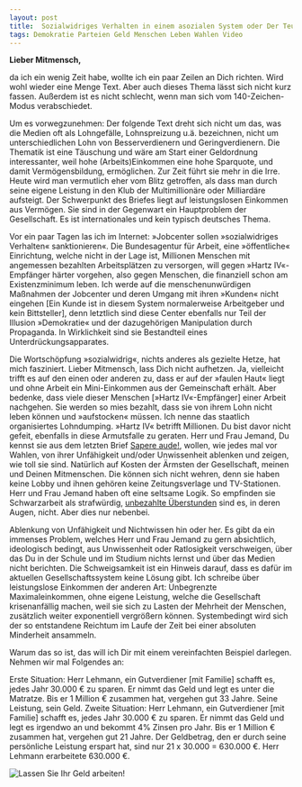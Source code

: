 ```yaml
---
layout: post
title:  Sozialwidriges Verhalten in einem asozialen System oder Der Teufel und der größte Haufen
tags: Demokratie Parteien Geld Menschen Leben Wahlen Video
---
```

**Lieber Mitmensch,**

da ich ein wenig Zeit habe, wollte ich ein paar Zeilen an Dich richten. Wird wohl wieder eine Menge Text. Aber auch dieses Thema lässt sich nicht kurz fassen. Außerdem ist es nicht schlecht, wenn man sich vom 140-Zeichen-Modus verabschiedet.

Um es vorwegzunehmen: Der folgende Text dreht sich nicht um das, was die Medien oft als Lohngefälle, Lohnspreizung u.ä. bezeichnen, nicht um unterschiedlichen Lohn von Besserverdienern und Geringverdienern. Die Thematik ist eine Täuschung und wäre am Start einer Geldordnung interessanter, weil hohe (Arbeits)Einkommen eine hohe Sparquote, und damit Vermögensbildung, ermöglichen. Zur Zeit führt sie mehr in die Irre. Heute wird man vermutlich eher vom Blitz getroffen, als dass man durch seine eigene Leistung in den Klub der Multimillionäre oder Milliardäre aufsteigt. Der Schwerpunkt des Briefes liegt auf leistungslosen Einkommen aus Vermögen. Sie sind in der Gegenwart ein Hauptproblem der Gesellschaft. Es ist internationales und kein typisch deutsches Thema.

Vor ein paar Tagen las ich im Internet: »Jobcenter sollen »sozialwidriges Verhalten« sanktionieren«. Die Bundesagentur für Arbeit, eine »öffentliche« Einrichtung, welche nicht in der Lage ist, Millionen Menschen mit angemessen bezahlten Arbeitsplätzen zu versorgen, will gegen »Hartz IV«-Empfänger härter vorgehen, also gegen Menschen, die finanziell schon am Existenzminimum leben. Ich werde auf die menschenunwürdigen Maßnahmen der Jobcenter und deren Umgang mit ihren »Kunden« nicht eingehen [Ein Kunde ist in diesem System normalerweise Arbeitgeber und kein Bittsteller], denn letztlich sind diese Center ebenfalls nur Teil der Illusion »Demokratie« und der dazugehörigen Manipulation durch Propaganda. In Wirklichkeit sind sie Bestandteil eines Unterdrückungsapparates.

Die Wortschöpfung »sozialwidrig«, nichts anderes als gezielte Hetze, hat mich fasziniert. Lieber Mitmensch, lass Dich nicht aufhetzen. Ja, vielleicht trifft es auf den einen oder anderen zu, dass er auf der »faulen Haut« liegt und ohne Arbeit ein Mini-Einkommen aus der Gemeinschaft erhält. Aber bedenke, dass viele dieser Menschen [»Hartz IV«-Empfänger] einer Arbeit nachgehen. Sie werden so mies bezahlt, dass sie von ihrem Lohn nicht leben können und »aufstocken« müssen. Ich nenne das staatlich organisiertes Lohndumping. »Hartz IV« betrifft Millionen. Du bist davor nicht gefeit, ebenfalls in diese Armutsfalle zu geraten.
Herr und Frau Jemand, Du kennst sie aus dem letzten Brief [Sapere aude!](https://denkstaette.github.io/2016/09/03/sapere-aude/), wollen, wie jedes mal vor Wahlen, von ihrer Unfähigkeit und/oder Unwissenheit ablenken und zeigen, wie toll sie sind. Natürlich auf Kosten der Ärmsten der Gesellschaft, meinen und Deinen Mitmenschen. Die können sich nicht wehren, denn sie haben keine Lobby und ihnen gehören keine Zeitungsverlage und TV-Stationen.
Herr und Frau Jemand haben oft eine seltsame Logik. So empfinden sie Schwarzarbeit als strafwürdig, [unbezahlte Überstunden](https://archive.is/GyshU) sind es, in deren Augen, nicht. Aber dies nur nebenbei.

Ablenkung von Unfähigkeit und Nichtwissen hin oder her. Es gibt da ein immenses Problem, welches Herr und Frau Jemand zu gern absichtlich, ideologisch bedingt, aus Unwissenheit oder Ratlosigkeit verschweigen, über das Du in der Schule und im Studium nichts lernst und über das Medien nicht berichten. Die Schweigsamkeit ist ein Hinweis darauf, dass es dafür im aktuellen Gesellschaftssystem keine Lösung gibt. Ich schreibe über leistungslose Einkommen der anderen Art: Unbegrenzte Maximaleinkommen, ohne eigene Leistung, welche die Gesellschaft krisenanfällig machen, weil sie sich zu Lasten der Mehrheit der Menschen, zusätzlich weiter exponentiell vergrößern können. Systembedingt wird sich der so entstandene Reichtum im Laufe der Zeit bei einer absoluten Minderheit ansammeln.

Warum das so ist, das will ich Dir mit einem vereinfachten Beispiel darlegen. Nehmen wir mal Folgendes an:

Erste Situation: Herr Lehmann, ein Gutverdiener [mit Familie] schafft es, jedes Jahr 30.000 € zu sparen. Er nimmt das Geld und legt es unter die Matratze. Bis er 1 Million € zusammen hat, vergehen gut 33 Jahre. Seine Leistung, sein Geld.
Zweite Situation: Herr Lehmann, ein Gutverdiener [mit Familie] schafft es, jedes Jahr 30.000 € zu sparen. Er nimmt das Geld und legt es irgendwo an und bekommt 4% Zinsen pro Jahr. Bis er 1 Million € zusammen hat, vergehen gut 21 Jahre. Der Geldbetrag, den er durch seine persönliche Leistung erspart hat, sind nur 21 x 30.000 = 630.000 €. Herr Lehmann erarbeitete 630.000 €.

![Lassen Sie Ihr Geld arbeiten!](http://userpage.fu-berlin.de/roehrigw/creutz/geldsyndrom/C94.JPG  "Lassen Sie Ihr Geld arbeiten!")
